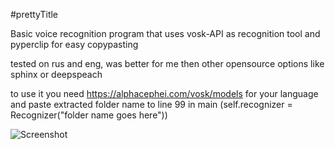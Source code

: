 #prettyTitle

Basic voice recognition program that uses vosk-API as recognition tool and pyperclip for easy copypasting

tested on rus and eng, was better for me then other opensource options like sphinx or deepspeach

to use it you need https://alphacephei.com/vosk/models for your language and paste extracted folder name to line 99 in main (self.recognizer = Recognizer("folder name goes here"))

![Screenshot](https://user-images.githubusercontent.com/38507795/115921421-23e85880-a484-11eb-9e0c-1f0c259f113b.png)
